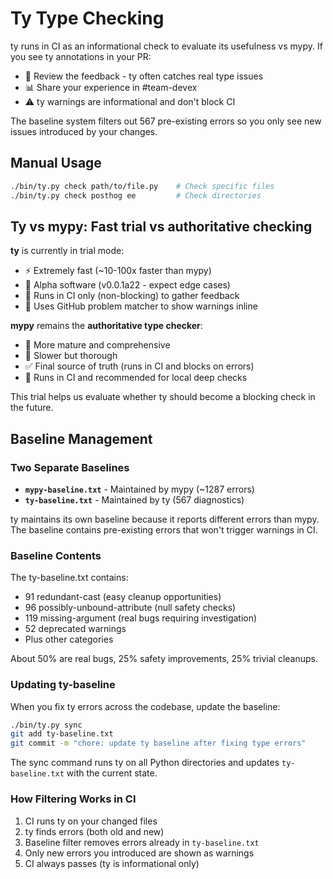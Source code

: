 # Ty Type Checking

ty runs in CI as an informational check to evaluate its usefulness vs mypy. If you see ty annotations in your PR:

- 👀 Review the feedback - ty often catches real type issues
- 📊 Share your experience in #team-devex
- ⚠️ ty warnings are informational and don't block CI

The baseline system filters out 567 pre-existing errors so you only see new issues introduced by your changes.

## Manual Usage

```bash
./bin/ty.py check path/to/file.py    # Check specific files
./bin/ty.py check posthog ee         # Check directories
```

## Ty vs mypy: Fast trial vs authoritative checking

**ty** is currently in trial mode:

- ⚡ Extremely fast (~10-100x faster than mypy)
- 🧪 Alpha software (v0.0.1a22 - expect edge cases)
- 📢 Runs in CI only (non-blocking) to gather feedback
- 🚨 Uses GitHub problem matcher to show warnings inline

**mypy** remains the **authoritative type checker**:

- 🎯 More mature and comprehensive
- 🐌 Slower but thorough
- ✅ Final source of truth (runs in CI and blocks on errors)
- 📍 Runs in CI and recommended for local deep checks

This trial helps us evaluate whether ty should become a blocking check in the future.

## Baseline Management

### Two Separate Baselines

- **`mypy-baseline.txt`** - Maintained by mypy (~1287 errors)
- **`ty-baseline.txt`** - Maintained by ty (567 diagnostics)

ty maintains its own baseline because it reports different errors than mypy. The baseline contains pre-existing errors that won't trigger warnings in CI.

### Baseline Contents

The ty-baseline.txt contains:

- 91 redundant-cast (easy cleanup opportunities)
- 96 possibly-unbound-attribute (null safety checks)
- 119 missing-argument (real bugs requiring investigation)
- 52 deprecated warnings
- Plus other categories

About 50% are real bugs, 25% safety improvements, 25% trivial cleanups.

### Updating ty-baseline

When you fix ty errors across the codebase, update the baseline:

```bash
./bin/ty.py sync
git add ty-baseline.txt
git commit -m "chore: update ty baseline after fixing type errors"
```

The sync command runs ty on all Python directories and updates `ty-baseline.txt` with the current state.

### How Filtering Works in CI

1. CI runs ty on your changed files
2. ty finds errors (both old and new)
3. Baseline filter removes errors already in `ty-baseline.txt`
4. Only new errors you introduced are shown as warnings
5. CI always passes (ty is informational only)
